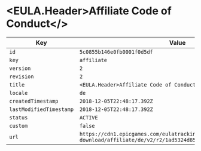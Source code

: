 # <EULA.Header>Affiliate Code of Conduct</>

| Key | Value |
| --- | ----- |
| `id` | `5c0855b146e0fb0001f0d5df` |
| `key` | `affiliate` |
| `version` | `2` |
| `revision` | `2` |
| `title` | `<EULA.Header>Affiliate Code of Conduct</>` |
| `locale` | `de` |
| `createdTimestamp` | `2018-12-05T22:48:17.392Z` |
| `lastModifiedTimestamp` | `2018-12-05T22:48:17.392Z` |
| `status` | `ACTIVE` |
| `custom` | `false` |
| `url` | `https://cdn1.epicgames.com/eulatracking-download/affiliate/de/v2/r2/1ad5324d852a0d24380b7578659232f2.pdf` |

